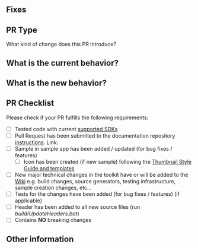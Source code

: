 <!-- 🚨 Please Do Not skip any instructions and information mentioned below as they are all required and essential to evaluate and test the PR. By fulfilling all the required information you will be able to reduce the volume of questions and most likely help merge the PR faster 🚨 -->

<!-- 👉 It is imperative to resolve ONE ISSUE PER PR and avoid making multiple changes unless the changes interrelate with each other -->

<!-- 📝 Please always keep the "☑️ Allow edits by maintainers" button checked in the Pull Request Template as it increases collaboration with the Toolkit maintainers by permitting commits to your PR branch (only) created from your fork. This can let us quickly make fixes for minor typos or forgotten StyleCop issues during review without needing to wait on you doing extra work. Let us help you help us! 🎉 -->

## Fixes #

<!-- Add the relevant issue number after the "#" mentioned above (for ex: "## Fixes #1234") which will automatically close the issue once the PR is merged. -->

<!-- Add a brief overview here of the feature/bug & fix. -->

## PR Type

What kind of change does this PR introduce?

<!-- Please uncomment one or more options below that apply to this PR. -->

<!-- - Bugfix -->
<!-- - Feature -->
<!-- - Code style update (formatting) -->
<!-- - Refactoring (no functional changes, no api changes) -->
<!-- - Build or CI related changes -->
<!-- - Documentation content changes -->
<!-- - Sample app changes -->
<!-- - Other... Please describe: -->

## What is the current behavior?

<!-- Please describe the current behavior that you are modifying, or link to a relevant issue. -->

## What is the new behavior?

<!-- Describe how was this issue resolved or changed? -->

## PR Checklist

Please check if your PR fulfills the following requirements:

- [ ] Tested code with current [supported SDKs](../readme.md#supported)
- [ ] Pull Request has been submitted to the documentation repository [instructions](..\contributing.md#docs). Link: <!-- docs PR link -->
- [ ] Sample in sample app has been added / updated (for bug fixes / features)
  - [ ] Icon has been created (if new sample) following the [Thumbnail Style Guide and templates](https://github.com/CommunityToolkit/WindowsCommunityToolkit-design-assets)
- [ ] New major technical changes in the toolkit have or will be added to the [Wiki](https://github.com/CommunityToolkit/WindowsCommunityToolkit/wiki) e.g. build changes, source generators, testing infrastructure, sample creation changes, etc...
- [ ] Tests for the changes have been added (for bug fixes / features) (if applicable)
- [ ] Header has been added to all new source files (run _build/UpdateHeaders.bat_)
- [ ] Contains **NO** breaking changes

<!-- If this PR contains a breaking change, please describe the impact and migration path for existing applications below.
Please note that breaking changes are likely to be rejected within minor release cycles or held until major versions. -->

## Other information
